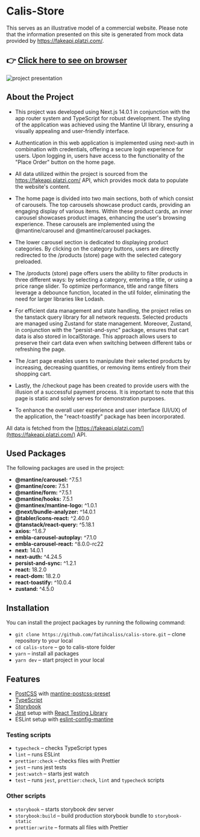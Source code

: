 # Calis-Store

This serves as an illustrative model of a commercial website. Please note that the information presented on this site is generated from mock data provided by https://fakeapi.platzi.com/.

## :point_right: [Click here to see on browser](https://calis-store.vercel.app/)

![project presentation](https://github.com/fatihcaliss/calis-store/blob/master/public/calis-store-presentation.gif?raw=true)

## About the Project

- This project was developed using Next.js 14.0.1 in conjunction with the app router system and TypeScript for robust development. The styling of the application was achieved using the Mantine UI library, ensuring a visually appealing and user-friendly interface.

- Authentication in this web application is implemented using next-auth in combination with credentials, offering a secure login experience for users. Upon logging in, users have access to the functionality of the "Place Order" button on the home page.

- All data utilized within the project is sourced from the https://fakeapi.platzi.com/ API, which provides mock data to populate the website's content.

- The home page is divided into two main sections, both of which consist of carousels. The top carousels showcase product cards, providing an engaging display of various items. Within these product cards, an inner carousel showcases product images, enhancing the user's browsing experience. These carousels are implemented using the @mantine/carousel and @mantine/carousel packages.

- The lower carousel section is dedicated to displaying product categories. By clicking on the category buttons, users are directly redirected to the /products (store) page with the selected category preloaded.

- The /products (store) page offers users the ability to filter products in three different ways: by selecting a category, entering a title, or using a price range slider. To optimize performance, title and range filters leverage a debounce function, located in the util folder, eliminating the need for larger libraries like Lodash.

- For efficient data management and state handling, the project relies on the tanstack query library for all network requests. Selected products are managed using Zustand for state management. Moreover, Zustand, in conjunction with the "persist-and-sync" package, ensures that cart data is also stored in localStorage. This approach allows users to preserve their cart data even when switching between different tabs or refreshing the page.

- The /cart page enables users to manipulate their selected products by increasing, decreasing quantities, or removing items entirely from their shopping cart.

- Lastly, the /checkout page has been created to provide users with the illusion of a successful payment process. It is important to note that this page is static and solely serves for demonstration purposes.

- To enhance the overall user experience and user interface (UI/UX) of the application, the "react-toastify" package has been incorporated.


All data is fetched from the [https://fakeapi.platzi.com/](https://fakeapi.platzi.com/) API.

## Used Packages

The following packages are used in the project:

- **@mantine/carousel:** ^7.5.1
- **@mantine/core:** 7.5.1
- **@mantine/form:** ^7.5.1
- **@mantine/hooks:** 7.5.1
- **@mantinex/mantine-logo:** ^1.0.1
- **@next/bundle-analyzer:** ^14.0.1
- **@tabler/icons-react:** ^2.40.0
- **@tanstack/react-query:** ^5.18.1
- **axios:** ^1.6.7
- **embla-carousel-autoplay:** ^7.1.0
- **embla-carousel-react:** ^8.0.0-rc22
- **next:** 14.0.1
- **next-auth:** ^4.24.5
- **persist-and-sync:** ^1.2.1
- **react:** 18.2.0
- **react-dom:** 18.2.0
- **react-toastify:** ^10.0.4
- **zustand:** ^4.5.0

## Installation

You can install the project packages by running the following command:
- `git clone https://github.com/fatihcaliss/calis-store.git` – clone repository to your local
- `cd calis-store` – go to calis-store folder
- `yarn` – install all packages
- `yarn dev` – start project in your local

## Features

- [PostCSS](https://postcss.org/) with [mantine-postcss-preset](https://mantine.dev/styles/postcss-preset)
- [TypeScript](https://www.typescriptlang.org/)
- [Storybook](https://storybook.js.org/)
- [Jest](https://jestjs.io/) setup with [React Testing Library](https://testing-library.com/docs/react-testing-library/intro)
- ESLint setup with [eslint-config-mantine](https://github.com/mantinedev/eslint-config-mantine)


### Testing scripts

- `typecheck` – checks TypeScript types
- `lint` – runs ESLint
- `prettier:check` – checks files with Prettier
- `jest` – runs jest tests
- `jest:watch` – starts jest watch
- `test` – runs `jest`, `prettier:check`, `lint` and `typecheck` scripts

### Other scripts

- `storybook` – starts storybook dev server
- `storybook:build` – build production storybook bundle to `storybook-static`
- `prettier:write` – formats all files with Prettier
